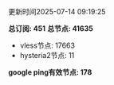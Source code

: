 更新时间2025-07-14 09:19:25

**总订阅: 451**
**总节点: 41635**
- vless节点: 17663
- hysteria2节点: 11

**google ping有效节点: 178**
